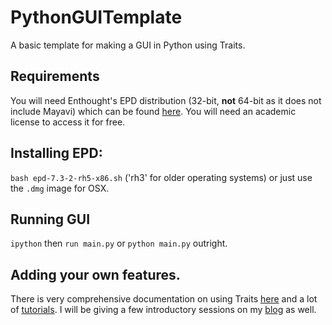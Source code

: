 PythonGUITemplate
=================

A basic template for making a GUI in Python using Traits.

## Requirements

You will need Enthought's EPD distribution (32-bit, **not** 64-bit as it does not include Mayavi) which can be found [here](https://www.enthought.com/repo/epd/installers/). You will need an academic license to access it for free.

## Installing EPD:

`bash epd-7.3-2-rh5-x86.sh` ('rh3' for older operating systems) or just use the `.dmg` image for OSX.

## Running GUI

`ipython` then `run main.py` or `python main.py` outright.

## Adding your own features.

There is very comprehensive documentation on using Traits [here](http://code.enthought.com/projects/traits/documentation.php) and a lot of [tutorials](http://docs.enthought.com/traitsui/tutorials/index.html). I will be giving a few introductory sessions on my [blog](http://bgriffen.scripts.mit.edu/www/) as well.
